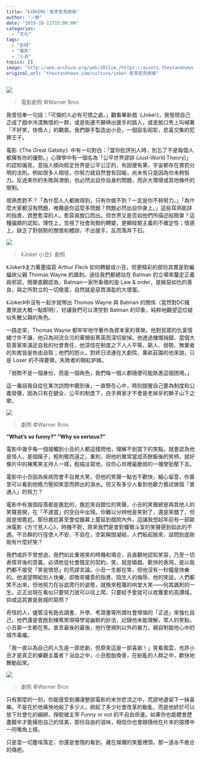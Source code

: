 ```yaml
---
title: "《JOKER》：愈笑愈見疤痕"
author: "一樹"
date: "2019-10-11T15:06:00"
categories:
  - "文化"
tags:
  - "影評"
  - "電影"
  - "小丑"
topics: []
image: "http://web.archive.org/web/2021im_/https://assets.thestandnews.com/media/photos/joker-2019-joaquin-phoenix-clown-5c_7XFEq.jpg"
original_url: "thestandnews.com/culture/joker-愈笑愈見疤痕"
---
```

![](http://web.archive.org/web/2021im_/https://assets.thestandnews.com/media/photos/joker-2019-joaquin-phoenix-clown-5c_7XFEq.jpg)
> 電影劇照 ©Warner Bros

我曾信奉一句話：「可憐的人必有可恨之處。」觀看畢新戲《Joker》，我發現自己正成了戲中冷漠無情的一群，或是街邊不願伸出援手的路人，或是脫口秀上叫喊著「不好笑，快換人」的觀眾。我們聯手製造出小丑，一個惡名昭彰，悲喜交集的犯罪王子。

電影《The Great Gatsby》中有一句對白：「當你批評別人時，別忘了不是每個人都擁有你的優勢。」心理學中有一個名為「公平世界謬誤 (Just-World Theory)」 的認知偏見，意指人傾向假定世界是公平公正的，有因便有果，宇宙都存在賞罰分明的法則。例如很多人相信，你努力就自然會有回報，尚未有只是因為你未夠努力。反過來你的失敗與潦倒，也必然出自你自身的問題，而非大環境或其他條件的限制。

很熟悉對不？「為什麼人人都做得到，只有你做不到？一定是你不夠努力。」「為什麼大家都沒有問題，唯獨是你這麼多問題？問題必然出自你身上。」這些耳熟能詳的指責，資歷愈深的人，愈容易脫口而出。但世界又是否如他們所描述般簡單？這種偏頗的認知，理性上，忽視了社會局勢的轉變，更顯經驗主義的不確定性；情感上，缺乏了對弱勢的關懷和體諒，不出援手，反而落井下石。

![](http://web.archive.org/web/2021im_/https://assets.thestandnews.com/media/photos/joker2_TJljP.jpg)
> 《Joker 小丑》劇照

《Joker》主力著墨描寫 Arthur Fleck 如何轉變成小丑，但更精彩的部份其實是對蝙蝠俠父親 Thomas Wayne 的諷刺。過往我們都總站在 Batman 的立場來釐定正義與邪惡，簡單直觀認為，Batman一家所象徵的是 Law & order，是嫉惡如仇的善良，與之所對立的一切壞蛋，自然就是惡貫滿盈的大壞蛋。

《Joker》中沒有一起步就帶出 Thomas Wayne 與 Batman 的關係（當然對DC擁躉來說大概一點即明），好讓我們可以清空對 Batman 的印象，純粹地觀望這位疑似失散父親的角色。

一路走來，Thomas Wayne 都牢牢地守著作為資本家的尊榮。他對民眾的仇富情緒寸步不讓，他只為同流合污的華爾街菁英而深切哀悼。他透過慷慨捐錢、當個大慈善家來滿足自我的社會責任，他深信在制度之下人人平等，窮人、弱勢、無業者的失敗皆是咎由自取；他們的怒火，對終日流連在大劇院、萬畝莊園的他來說，只是 Loser 的不得要領，失敗者的眼紅妒嫉。

「弱勢不是一個身份，而是一個角色，我們每一個人都隨便可能跌進這個困境。」

這一番話我自從在某次訪問中聽到後，一直懸在心中，時刻提醒自己要為制度和公義發聲，因為只有在健全、公平的制度下，白手興家才不會是老掉牙的獅子山下之歌。

![](http://web.archive.org/web/2021im_/https://assets.thestandnews.com/media/photos/joker-joaquin-phoenix-movie-image_PWi30.jpeg)
> 劇照 ©Warner Bros

**“What’s so funny?” “Why so serious?”**

電影中幾乎每一個接觸到小丑的人都這樣問他，理解不到當下的笑點，就會認為他是怪人，是個瘋子，輕則敬而遠之，重則，把他的異常當成茶餘飯後的笑柄，就好像片中的棟篤笑主持人一樣，輕描淡寫地，往你心坎裡最脆弱的一塊使勁壓下去。

電影中小丑因為疾病而會不自覺大笑，但他的笑聲一點也不歡快，細心留意，你甚至可以看到他極力壓抑笑意而擠出的淚水。但又有多少人看到他歇力嘗試做個「普通人」的努力？

電影中有幾個段落都是尷尬的，尷尬來自錯位的笑聲，小丑的笑聲總是與其他人的笑聲差開，在「不適當」的空白中出現。你難以分辨他是笑對了，還是笑錯了，但就是很尷尬。那份尷尬甚至會從銀幕上蔓延到戲院內外，這讓我想起年前有一部歐洲電影《方寸見人心》，時機不對，原來我們是會對響徹斗室的笑聲感到如此的不適。不合群的行徑使人不安、不自在，空氣瞬間凝結，人們板起臉來，詰問到底剛剛有什麼好笑？

我們或許不曾想過，我們如此重視笑的時機和場合，且直觀地認知笑容，乃至一切表情背後的意義，必須依從社會既定的契約。笑，就是嬉戲、歡快的表現，是以我們都不接受「笑是憤怒」的荒謬言論。小丑一生都在笑，但他沒有一秒鐘是快樂的。他渴望帶給別人快樂，卻換來權貴的指責、陌生人的侮辱。他的笑話，人們都笑不出來，但他努力在谷底爬行的姿態，就換來輕蔑的哄堂大笑——何其諷刺的一生。正正出現在看似只要努力就可以往上爬、只要給予愛就可以收獲愛的高譚城，抑或這其實是我城的寫照？

奇怪的人，儘管沒有跑去讀書、升學、考證書等所謂社會增值的「正途」來強化自己，他們還是會跑到棟篤笑現場學習幽默的妙法，記錄他未能理解，常人的笑點。小丑窮一生都在笑。直至最後的最後，他行使規則以外的暴力，親自制裁他心中的城市毒瘤。

「我一直以為自己的人生是一部悲劇，但原來這是一部喜劇！」笑看風雲，也許小丑才是真正的樂觀主義者？浴血之中，小丑脫胎換骨，在紛亂的人群之中，歡快地舞動起來。

![](http://web.archive.org/web/2021im_/https://assets.thestandnews.com/media/photos/OC5GGNXIJYI6TIZJON4PX6Q3MM_6oSqj.jpg)
> 劇照 ©Warner Bros

只有那麼的一刻，你能感受到瀰漫整部電影的末世悲涼之中，荒謬地遺留下一絲喜樂。不是在於他痛快地殺了多少人，掀起了多少社會改革的動亂，而是他終於可以放下社會化的綑綁，掙脫被主宰 Funny or not 的不自由命運。如果你也能體會歷盡艱辛才能擁抱自己的怪美，那份自由的滋味，相信你也會跟隨他在片末的狼煙中一同嘴角上揚。

只是當一切塵埃落定，你還是會隱約看到，藏在燦爛的笑靨裡頭，那一道永不癒合的傷疤。
